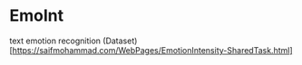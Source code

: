 # EmoInt
text emotion recognition
(Dataset)[https://saifmohammad.com/WebPages/EmotionIntensity-SharedTask.html]
